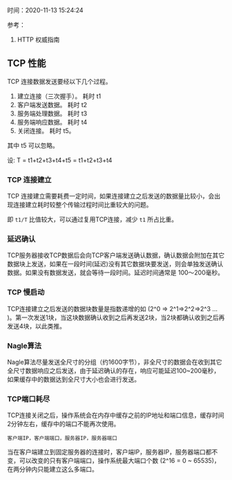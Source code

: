 时间：2020-11-13 15:24:24

参考：

1. HTTP 权威指南

##  TCP 性能

TCP 连接数据发送要经以下几个过程。

1. 建立连接（三次握手）。 耗时 t1
2. 客户端发送数据。            耗时 t2
3. 服务端处理数据。            耗时 t3
4. 服务端响应数据。            耗时 t4
5. 关闭连接。                        耗时 t5。

其中 t5 可以忽略。

设: T = t1+t2+t3+t4+t5 = t1+t2+t3+t4

### TCP 连接建立

TCP 连接建立需要耗费一定时间，如果连接建立之后发送的数据量比较小，会出现连接建立耗时较整个传输过程时间比重较大的问题。

即 `t1/T` 比值较大，可以通过复用TCP连接，减少 `t1` 所占比重。

### 延迟确认

TCP服务器接收TCP数据后会向TCP客户端发送确认数据，确认数据会附加在其它数据块上发送，如果在一段时间(延迟)没有其它数据块要发送，则会单独发送确认数据。如果没有数据发送，就会等待一段时间。延迟时间通常是 100～200毫秒。

### TCP 慢启动

TCP连接建立之后发送的数据块数量是指数递增的如 (2^0 => 2^1=>2^2=>2^3 ... )。第一次发送1块，当这块数据确认收到之后再发送2块，当2块都确认收到之后再发送4块，以此类推。

### Nagle算法

Nagle算法尽量发送全尺寸的分组（约1600字节），非全尺寸的数据会在收到其它全尺寸数据响应之后发送，由于延迟确认的存在，响应可能延迟100~200毫秒，如果缓存中的数据达到全尺寸大小也会进行发送。

### TCP端口耗尽

TCP连接关闭之后，操作系统会在内存中缓存之前的IP地址和端口信息，缓存时间2分钟左右，缓存中的端口不能再次使用。

`客户端IP，客户端端口，服务器IP，服务器端口`

当在客户端建立到固定服务器的连接时，客户端IP，服务器IP，服务器端口都不变，可以改变的只有客户端端口，操作系统最大端口个数 (2^16 = 0 ~ 65535)，在两分钟内只能建立这么多端口。